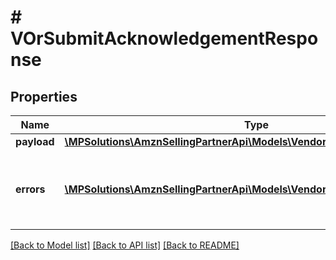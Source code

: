 # # VOrSubmitAcknowledgementResponse

## Properties

Name | Type | Description | Notes
------------ | ------------- | ------------- | -------------
**payload** | [**\MPSolutions\AmznSellingPartnerApi\Models\VendorOrders\VOrTransactionId**](VOrTransactionId.md) |  | [optional]
**errors** | [**\MPSolutions\AmznSellingPartnerApi\Models\VendorOrders\VOrError[]**](VOrError.md) | A list of error responses returned when a request is unsuccessful. | [optional]

[[Back to Model list]](../../README.md#models) [[Back to API list]](../../README.md#endpoints) [[Back to README]](../../README.md)
